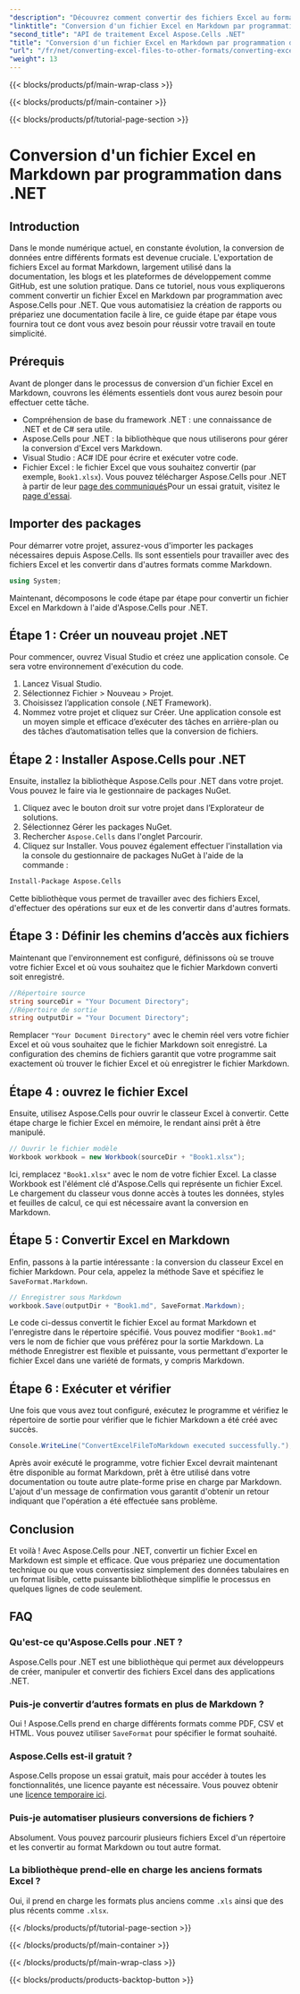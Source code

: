 ```yaml
---
"description": "Découvrez comment convertir des fichiers Excel au format Markdown avec Aspose.Cells pour .NET grâce à ce guide détaillé et étape par étape. Optimisez votre productivité grâce à une conversion de fichiers simplifiée."
"linktitle": "Conversion d'un fichier Excel en Markdown par programmation dans .NET"
"second_title": "API de traitement Excel Aspose.Cells .NET"
"title": "Conversion d'un fichier Excel en Markdown par programmation dans .NET"
"url": "/fr/net/converting-excel-files-to-other-formats/converting-excel-file-to-markdown/"
"weight": 13
---
```


{{< blocks/products/pf/main-wrap-class >}}

{{< blocks/products/pf/main-container >}}

{{< blocks/products/pf/tutorial-page-section >}}

# Conversion d'un fichier Excel en Markdown par programmation dans .NET

## Introduction

Dans le monde numérique actuel, en constante évolution, la conversion de données entre différents formats est devenue cruciale. L'exportation de fichiers Excel au format Markdown, largement utilisé dans la documentation, les blogs et les plateformes de développement comme GitHub, est une solution pratique. Dans ce tutoriel, nous vous expliquerons comment convertir un fichier Excel en Markdown par programmation avec Aspose.Cells pour .NET. Que vous automatisiez la création de rapports ou prépariez une documentation facile à lire, ce guide étape par étape vous fournira tout ce dont vous avez besoin pour réussir votre travail en toute simplicité.
## Prérequis
Avant de plonger dans le processus de conversion d'un fichier Excel en Markdown, couvrons les éléments essentiels dont vous aurez besoin pour effectuer cette tâche.
- Compréhension de base du framework .NET : une connaissance de .NET et de C# sera utile.
- Aspose.Cells pour .NET : la bibliothèque que nous utiliserons pour gérer la conversion d'Excel vers Markdown.
- Visual Studio : AC# IDE pour écrire et exécuter votre code.
- Fichier Excel : le fichier Excel que vous souhaitez convertir (par exemple, `Book1.xlsx`).
Vous pouvez télécharger Aspose.Cells pour .NET à partir de leur [page des communiqués](https://releases.aspose.com/cells/net/)Pour un essai gratuit, visitez le [page d'essai](https://releases.aspose.com/).
## Importer des packages
Pour démarrer votre projet, assurez-vous d'importer les packages nécessaires depuis Aspose.Cells. Ils sont essentiels pour travailler avec des fichiers Excel et les convertir dans d'autres formats comme Markdown.
```csharp
using System;
```

Maintenant, décomposons le code étape par étape pour convertir un fichier Excel en Markdown à l'aide d'Aspose.Cells pour .NET.
## Étape 1 : Créer un nouveau projet .NET
Pour commencer, ouvrez Visual Studio et créez une application console. Ce sera votre environnement d'exécution du code.
1. Lancez Visual Studio.
2. Sélectionnez Fichier > Nouveau > Projet.
3. Choisissez l’application console (.NET Framework).
4. Nommez votre projet et cliquez sur Créer.
Une application console est un moyen simple et efficace d’exécuter des tâches en arrière-plan ou des tâches d’automatisation telles que la conversion de fichiers.
## Étape 2 : Installer Aspose.Cells pour .NET
Ensuite, installez la bibliothèque Aspose.Cells pour .NET dans votre projet. Vous pouvez le faire via le gestionnaire de packages NuGet.
1. Cliquez avec le bouton droit sur votre projet dans l’Explorateur de solutions.
2. Sélectionnez Gérer les packages NuGet.
3. Rechercher `Aspose.Cells` dans l'onglet Parcourir.
4. Cliquez sur Installer.
Vous pouvez également effectuer l'installation via la console du gestionnaire de packages NuGet à l'aide de la commande :
```bash
Install-Package Aspose.Cells
```
Cette bibliothèque vous permet de travailler avec des fichiers Excel, d'effectuer des opérations sur eux et de les convertir dans d'autres formats.
## Étape 3 : Définir les chemins d’accès aux fichiers
Maintenant que l'environnement est configuré, définissons où se trouve votre fichier Excel et où vous souhaitez que le fichier Markdown converti soit enregistré.
```csharp
//Répertoire source
string sourceDir = "Your Document Directory";
//Répertoire de sortie
string outputDir = "Your Document Directory";
```
Remplacer `"Your Document Directory"` avec le chemin réel vers votre fichier Excel et où vous souhaitez que le fichier Markdown soit enregistré.
La configuration des chemins de fichiers garantit que votre programme sait exactement où trouver le fichier Excel et où enregistrer le fichier Markdown.
## Étape 4 : ouvrez le fichier Excel
Ensuite, utilisez Aspose.Cells pour ouvrir le classeur Excel à convertir. Cette étape charge le fichier Excel en mémoire, le rendant ainsi prêt à être manipulé.
```csharp
// Ouvrir le fichier modèle
Workbook workbook = new Workbook(sourceDir + "Book1.xlsx");
```
Ici, remplacez `"Book1.xlsx"` avec le nom de votre fichier Excel. La classe Workbook est l'élément clé d'Aspose.Cells qui représente un fichier Excel.
Le chargement du classeur vous donne accès à toutes les données, styles et feuilles de calcul, ce qui est nécessaire avant la conversion en Markdown.
## Étape 5 : Convertir Excel en Markdown
Enfin, passons à la partie intéressante : la conversion du classeur Excel en fichier Markdown. Pour cela, appelez la méthode Save et spécifiez le `SaveFormat.Markdown`.
```csharp
// Enregistrer sous Markdown
workbook.Save(outputDir + "Book1.md", SaveFormat.Markdown);
```
Le code ci-dessus convertit le fichier Excel au format Markdown et l'enregistre dans le répertoire spécifié. Vous pouvez modifier `"Book1.md"` vers le nom de fichier que vous préférez pour la sortie Markdown.
La méthode Enregistrer est flexible et puissante, vous permettant d'exporter le fichier Excel dans une variété de formats, y compris Markdown.
## Étape 6 : Exécuter et vérifier
Une fois que vous avez tout configuré, exécutez le programme et vérifiez le répertoire de sortie pour vérifier que le fichier Markdown a été créé avec succès.
```csharp
Console.WriteLine("ConvertExcelFileToMarkdown executed successfully.");
```
Après avoir exécuté le programme, votre fichier Excel devrait maintenant être disponible au format Markdown, prêt à être utilisé dans votre documentation ou toute autre plate-forme prise en charge par Markdown.
L'ajout d'un message de confirmation vous garantit d'obtenir un retour indiquant que l'opération a été effectuée sans problème.
## Conclusion
Et voilà ! Avec Aspose.Cells pour .NET, convertir un fichier Excel en Markdown est simple et efficace. Que vous prépariez une documentation technique ou que vous convertissiez simplement des données tabulaires en un format lisible, cette puissante bibliothèque simplifie le processus en quelques lignes de code seulement. 
## FAQ
### Qu'est-ce qu'Aspose.Cells pour .NET ?  
Aspose.Cells pour .NET est une bibliothèque qui permet aux développeurs de créer, manipuler et convertir des fichiers Excel dans des applications .NET.
### Puis-je convertir d’autres formats en plus de Markdown ?  
Oui ! Aspose.Cells prend en charge différents formats comme PDF, CSV et HTML. Vous pouvez utiliser `SaveFormat` pour spécifier le format souhaité.
### Aspose.Cells est-il gratuit ?  
Aspose.Cells propose un essai gratuit, mais pour accéder à toutes les fonctionnalités, une licence payante est nécessaire. Vous pouvez obtenir une [licence temporaire ici](https://purchase.aspose.com/temporary-license/).
### Puis-je automatiser plusieurs conversions de fichiers ?  
Absolument. Vous pouvez parcourir plusieurs fichiers Excel d'un répertoire et les convertir au format Markdown ou tout autre format.
### La bibliothèque prend-elle en charge les anciens formats Excel ?  
Oui, il prend en charge les formats plus anciens comme `.xls` ainsi que des plus récents comme `.xlsx`.

{{< /blocks/products/pf/tutorial-page-section >}}

{{< /blocks/products/pf/main-container >}}

{{< /blocks/products/pf/main-wrap-class >}}

{{< blocks/products/products-backtop-button >}}